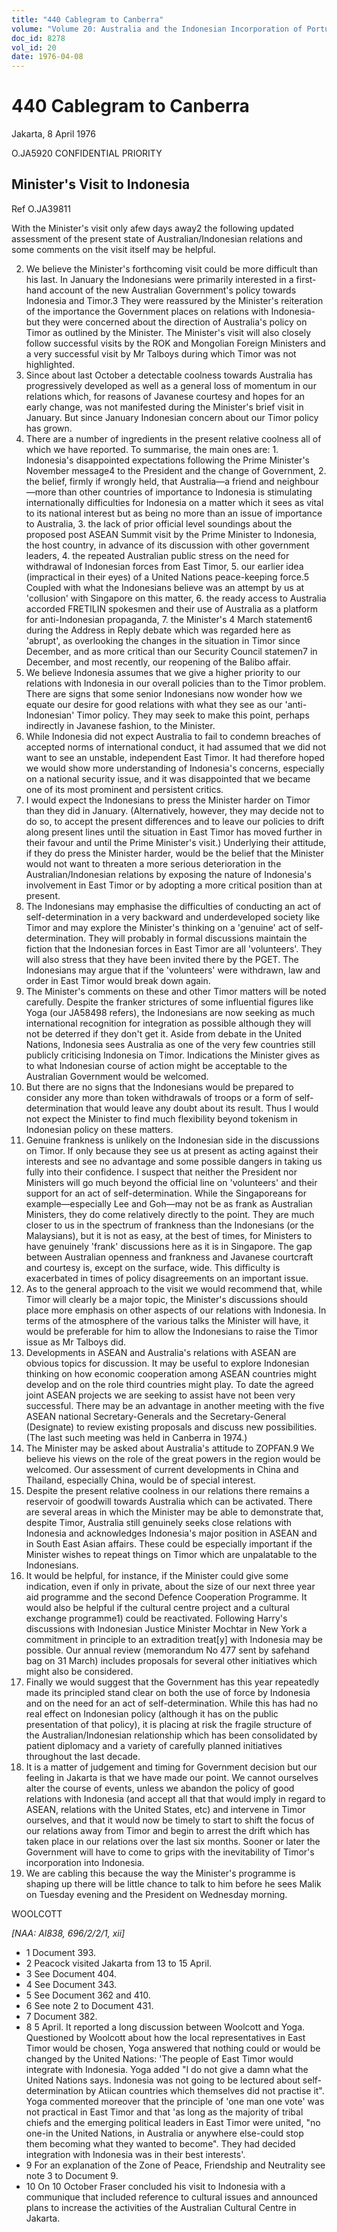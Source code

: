 ```yaml
---
title: "440 Cablegram to Canberra"
volume: "Volume 20: Australia and the Indonesian Incorporation of Portuguese Timor, 1974-1976"
doc_id: 8278
vol_id: 20
date: 1976-04-08
---
```


# 440 Cablegram to Canberra

Jakarta, 8 April 1976

O.JA5920 CONFIDENTIAL PRIORITY

## Minister's Visit to Indonesia

Ref O.JA39811

With the Minister's visit only afew days away2 the following updated assessment of the present state of Australian/Indonesian relations and some comments on the visit itself may be helpful.

  2. We believe the Minister's forthcoming visit could be more difficult than his last. In January the Indonesians were primarily interested in a first-hand account of the new Australian Government's policy towards Indonesia and Timor.3 They were reassured by the Minister's reiteration of the importance the Government places on relations with Indonesia-but they were concerned about the direction of Australia's policy on Timor as outlined by the Minister. The Minister's visit will also closely follow successful visits by the ROK and Mongolian Foreign Ministers and a very successful visit by Mr Talboys during which Timor was not highlighted.
  3. Since about last October a detectable coolness towards Australia has progressively developed as well as a general loss of momentum in our relations which, for reasons of Javanese courtesy and hopes for an early change, was not manifested during the Minister's brief visit in January. But since January Indonesian concern about our Timor policy has grown.
  4. There are a number of ingredients in the present relative coolness all of which we have reported. To summarise, the main ones are: 
    1. Indonesia's disappointed expectations following the Prime Minister's November message4 to the President and the change of Government,
    2. the belief, firmly if wrongly held, that Australia—a friend and neighbour—more than other countries of importance to Indonesia is stimulating internationally difficulties for Indonesia on a matter which it sees as vital to its national interest but as being no more than an issue of importance to Australia,
    3. the lack of prior official level soundings about the proposed post ASEAN Summit visit by the Prime Minister to Indonesia, the host country, in advance of its discussion with other government leaders,
    4. the repeated Australian public stress on the need for withdrawal of Indonesian forces from East Timor,
    5. our earlier idea (impractical in their eyes) of a United Nations peace-keeping force.5 Coupled with what the Indonesians believe was an attempt by us at 'collusion' with Singapore on this matter,
    6. the ready access to Australia accorded FRETILIN spokesmen and their use of Australia as a platform for anti-Indonesian propaganda,
    7. the Minister's 4 March statement6 during the Address in Reply debate which was regarded here as 'abrupt', as overlooking the changes in the situation in Timor since December, and as more critical than our Security Council statemen7 in December, and most recently, our reopening of the Balibo affair.
  5. We believe Indonesia assumes that we give a higher priority to our relations with Indonesia in our overall policies than to the Timor problem. There are signs that some senior Indonesians now wonder how we equate our desire for good relations with what they see as our 'anti­-Indonesian' Timor policy. They may seek to make this point, perhaps indirectly in Javanese fashion, to the Minister.
  6. While Indonesia did not expect Australia to fail to condemn breaches of accepted norms of international conduct, it had assumed that we did not want to see an unstable, independent East Timor. It had therefore hoped we would show more understanding of Indonesia's concerns, especially on a national security issue, and it was disappointed that we became one of its most prominent and persistent critics.
  7. I would expect the Indonesians to press the Minister harder on Timor than they did in January. (Alternatively, however, they may decide not to do so, to accept the present differences and to leave our policies to drift along present lines until the situation in East Timor has moved further in their favour and until the Prime Minister's visit.) Underlying their attitude, if they do press the Minister harder, would be the belief that the Minister would not want to threaten a more serious deterioration in the Australian/Indonesian relations by exposing the nature of Indonesia's involvement in East Timor or by adopting a more critical position than at present.
  8. The Indonesians may emphasise the difficulties of conducting an act of self-determination in a very backward and underdeveloped society like Timor and may explore the Minister's thinking on a 'genuine' act of self-determination. They will probably in formal discussions maintain the fiction that the Indonesian forces in East Timor are all 'volunteers'. They will also stress that they have been invited there by the PGET. The Indonesians may argue that if the 'volunteers' were withdrawn, law and order in East Timor would break down again.
  9. The Minister's comments on these and other Timor matters will be noted carefully. Despite the franker strictures of some influential figures like Yoga (our JA58498 refers), the Indonesians are now seeking as much international recognition for integration as possible although they will not be deterred if they don't get it. Aside from debate in the United Nations, Indonesia sees Australia as one of the very few countries still publicly criticising Indonesia on Timor. Indications the Minister gives as to what Indonesian course of action might be acceptable to the Australian Government would be welcomed.
  10. But there are no signs that the Indonesians would be prepared to consider any more than token withdrawals of troops or a form of self-determination that would leave any doubt about its result. Thus I would not expect the Minister to find much flexibility beyond tokenism in Indonesian policy on these matters.
  11. Genuine frankness is unlikely on the Indonesian side in the discussions on Timor. If only because they see us at present as acting against their interests and see no advantage and some possible dangers in taking us fully into their confidence. I suspect that neither the President nor Ministers will go much beyond the official line on 'volunteers' and their support for an act of self-determination. While the Singaporeans for example—especially Lee and Goh—may not be as frank as Australian Ministers, they do come relatively directly to the point. They are much closer to us in the spectrum of frankness than the Indonesians (or the Malaysians), but it is not as easy, at the best of times, for Ministers to have genuinely 'frank' discussions here as it is in Singapore. The gap between Australian openness and frankness and Javanese courtcraft and courtesy is, except on the surface, wide. This difficulty is exacerbated in times of policy disagreements on an important issue.
  12. As to the general approach to the visit we would recommend that, while Timor will clearly be a major topic, the Minister's discussions should place more emphasis on other aspects of our relations with Indonesia. In terms of the atmosphere of the various talks the Minister will have, it would be preferable for him to allow the Indonesians to raise the Timor issue as Mr Talboys did.
  13. Developments in ASEAN and Australia's relations with ASEAN are obvious topics for discussion. It may be useful to explore Indonesian thinking on how economic cooperation among ASEAN countries might develop and on the role third countries might play. To date the agreed joint ASEAN projects we are seeking to assist have not been very successful. There may be an advantage in another meeting with the five ASEAN national Secretary-Generals and the Secretary-General (Designate) to review existing proposals and discuss new possibilities. (The last such meeting was held in Canberra in 1974.)
  14. The Minister may be asked about Australia's attitude to ZOPFAN.9 We believe his views on the role of the great powers in the region would be welcomed. Our assessment of current developments in China and Thailand, especially China, would be of special interest.
  15. Despite the present relative coolness in our relations there remains a reservoir of goodwill towards Australia which can be activated. There are several areas in which the Minister may be able to demonstrate that, despite Timor, Australia still genuinely seeks close relations with Indonesia and acknowledges Indonesia's major position in ASEAN and in South East Asian affairs. These could be especially important if the Minister wishes to repeat things on Timor which are unpalatable to the Indonesians.
  16. It would be helpful, for instance, if the Minister could give some indication, even if only in private, about the size of our next three year aid programme and the second Defence Cooperation Programme. It would also be helpful if the cultural centre project and a cultural exchange programme1) could be reactivated. Following Harry's discussions with Indonesian Justice Minister Mochtar in New York a commitment in principle to an extradition treat[y] with Indonesia may be possible. Our annual review (memorandum No 477 sent by safehand bag on 31 March) includes proposals for several other initiatives which might also be considered.
  17. Finally we would suggest that the Government has this year repeatedly made its principled stand clear on both the use of force by Indonesia and on the need for an act of self-determination. While this has had no real effect on Indonesian policy (although it has on the public presentation of that policy), it is placing at risk the fragile structure of the Australian/Indonesian relationship which has been consolidated by patient diplomacy and a variety of carefully planned initiatives throughout the last decade.
  18. It is a matter of judgement and timing for Government decision but our feeling in Jakarta is that we have made our point. We cannot ourselves alter the course of events, unless we abandon the policy of good relations with Indonesia (and accept all that that would imply in regard to ASEAN, relations with the United States, etc) and intervene in Timor ourselves, and that it would now be timely to start to shift the focus of our relations away from Timor and begin to arrest the drift which has taken place in our relations over the last six months. Sooner or later the Government will have to come to grips with the inevitability of Timor's incorporation into Indonesia.
  19. We are cabling this because the way the Minister's programme is shaping up there will be little chance to talk to him before he sees Malik on Tuesday evening and the President on Wednesday morning.



WOOLCOTT

_[NAA: Al838, 696/2/2/1, xii]_

  * 1 Document 393.
  * 2 Peacock visited Jakarta from 13 to 15 April.
  * 3 See Document 404.
  * 4 See Document 343.
  * 5 See Document 362 and 410.
  * 6 See note 2 to Document 431.
  * 7 Document 382.
  * 8 5 April. It reported a long discussion between Woolcott and Yoga. Questioned by Woolcott about how the local representatives in East Timor would be chosen, Yoga answered that nothing could or would be changed by the United Nations: 'The people of East Timor would integrate with Indonesia. Yoga added "I do not give a damn what the United Nations says. Indonesia was not going to be lectured about self-determination by Atiican countries which themselves did not practise it". Yoga commented moreover that the principle of 'one man one vote' was not practical in East Timor and that 'as long as the majority of tribal chiefs and the emerging political leaders in East Timor were united, "no one-in the United Nations, in Australia or anywhere else-could stop them becoming what they wanted to become". They had decided integration with Indonesia was in their best interests'.
  * 9 For an explanation of the Zone of Peace, Friendship and Neutrality see note 3 to Document 9.
  * 10 On 10 October Fraser concluded his visit to Indonesia with a communique that included reference to cultural issues and announced plans to increase the activities of the Australian Cultural Centre in Jakarta.


